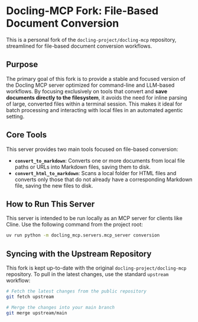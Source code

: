 # Docling-MCP Fork: File-Based Document Conversion

This is a personal fork of the `docling-project/docling-mcp` repository, streamlined for file-based document conversion workflows.

## Purpose

The primary goal of this fork is to provide a stable and focused version of the Docling MCP server optimized for command-line and LLM-based workflows. By focusing exclusively on tools that convert and **save documents directly to the filesystem**, it avoids the need for inline parsing of large, converted files within a terminal session. This makes it ideal for batch processing and interacting with local files in an automated agentic setting.

## Core Tools

This server provides two main tools focused on file-based conversion:

*   **`convert_to_markdown`**: Converts one or more documents from local file paths or URLs into Markdown files, saving them to disk.
*   **`convert_html_to_markdown`**: Scans a local folder for HTML files and converts only those that do not already have a corresponding Markdown file, saving the new files to disk.

## How to Run This Server

This server is intended to be run locally as an MCP server for clients like Cline. Use the following command from the project root:

```bash
uv run python -m docling_mcp.servers.mcp_server conversion
```

## Syncing with the Upstream Repository

This fork is kept up-to-date with the original `docling-project/docling-mcp` repository. To pull in the latest changes, use the standard `upstream` workflow:

```bash
# Fetch the latest changes from the public repository
git fetch upstream

# Merge the changes into your main branch
git merge upstream/main
